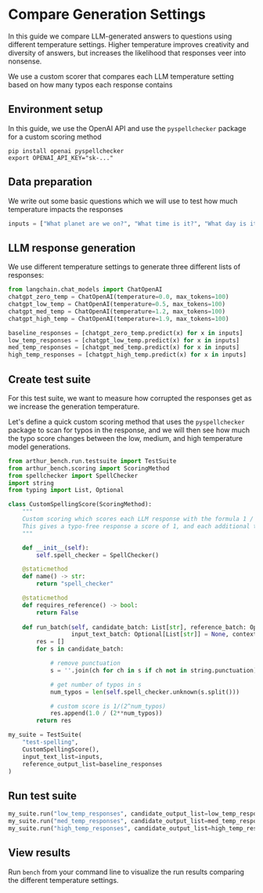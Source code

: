 # Compare Generation Settings

In this guide we compare LLM-generated answers to questions using different temperature settings. Higher temperature improves creativity and diversity of answers, but increases the likelihood that responses veer into nonsense.

We use a custom scorer that compares each LLM temperature setting based on how many typos each response contains

## Environment setup

In this guide, we use the OpenAI API and use the `pyspellchecker` package for a custom scoring method
```
pip install openai pyspellchecker
export OPENAI_API_KEY="sk-..."
```

## Data preparation

We write out some basic questions which we will use to test how much temperature impacts the responses

```python
inputs = ["What planet are we on?", "What time is it?", "What day is it?", "What is love?"]
```

## LLM response generation

We use different temperature settings to generate three different lists of responses:

```python
from langchain.chat_models import ChatOpenAI
chatgpt_zero_temp = ChatOpenAI(temperature=0.0, max_tokens=100)
chatgpt_low_temp = ChatOpenAI(temperature=0.5, max_tokens=100)
chatgpt_med_temp = ChatOpenAI(temperature=1.2, max_tokens=100)
chatgpt_high_temp = ChatOpenAI(temperature=1.9, max_tokens=100)

baseline_responses = [chatgpt_zero_temp.predict(x) for x in inputs]
low_temp_responses = [chatgpt_low_temp.predict(x) for x in inputs]
med_temp_responses = [chatgpt_med_temp.predict(x) for x in inputs]
high_temp_responses = [chatgpt_high_temp.predict(x) for x in inputs]
```

## Create test suite

For this test suite, we want to measure how corrupted the responses get as we increase the generation temperature.

Let's define a quick custom scoring method that uses the `pyspellchecker` package to scan for typos in the response, and we will then see how much the typo score changes between the low, medium, and high temperature model generations.

```python
from arthur_bench.run.testsuite import TestSuite
from arthur_bench.scoring import ScoringMethod
from spellchecker import SpellChecker
import string
from typing import List, Optional

class CustomSpellingScore(ScoringMethod):
	"""
	Custom scoring which scores each LLM response with the formula 1 / (2 ^ number of typos)
	This gives a typo-free response a score of 1, and each additional typo further decreases the score
	"""

	def __init__(self):
		self.spell_checker = SpellChecker()

	@staticmethod
	def name() -> str:
		return "spell_checker"

	@staticmethod
	def requires_reference() -> bool:
		return False
	
	def run_batch(self, candidate_batch: List[str], reference_batch: Optional[List[str]] = None,
				  input_text_batch: Optional[List[str]] = None, context_batch: Optional[List[str]] = None) -> List[float]:
		res = []
		for s in candidate_batch:

			# remove punctuation
			s = ''.join(ch for ch in s if ch not in string.punctuation)

			# get number of typos in s
			num_typos = len(self.spell_checker.unknown(s.split()))

			# custom score is 1/(2^num_typos)
			res.append(1.0 / (2**num_typos))
		return res

my_suite = TestSuite(
	"test-spelling", 
	CustomSpellingScore(), 
	input_text_list=inputs,
	reference_output_list=baseline_responses
)
```

## Run test suite

```python
my_suite.run("low_temp_responses", candidate_output_list=low_temp_responses)
my_suite.run("med_temp_responses", candidate_output_list=med_temp_responses)
my_suite.run("high_temp_responses", candidate_output_list=high_temp_responses)
```

## View results

Run `bench` from your command line to visualize the run results comparing the different temperature settings.
